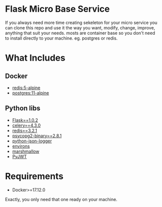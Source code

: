 # Flask Micro Base Service
If you always need more time creating sekeleton for your micro service you can clone this repo and use it the way you want, modify, change, improve, anything that suit your needs. mosts are container base so you don't need to install directly to your machine. eg. postgres or redis.


# What Includes

## Docker
* [redis:5-alpine](https://hub.docker.com/_/redis)
* [postgres:11-alpine](https://hub.docker.com/_/postgres)

## Python libs
* [Flask==1.0.2](http://flask.pocoo.org/)
* [celery==4.3.0](http://www.celeryproject.org/)
* [redis==3.2.1](https://github.com/andymccurdy/redis-py)
* [psycopg2-binary==2.8.1](https://pypi.org/project/psycopg2-binary/)
* [python-json-logger](https://github.com/madzak/python-json-logger)
* [environs](https://github.com/sloria/environs)
* [marshmallow](https://marshmallow.readthedocs.io/en/3.0/)
* [PyJWT](https://github.com/jpadilla/pyjwt)

# Requirements
* Docker>=17.12.0
  
Exactly, you only need that one ready on your machine.
